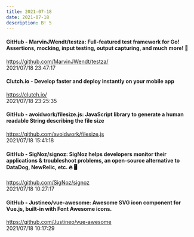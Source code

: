 ```yaml
---
title: 2021-07-18
date: 2021-07-18
description: B! 5
---
```


#### GitHub - MarvinJWendt/testza: Full-featured test framework for Go! Assertions, mocking, input testing, output capturing, and much more! 🍕
https://github.com/MarvinJWendt/testza/<br>
2021/07/18 23:47:17<br>


#### Clutch.io - Develop faster and deploy instantly on your mobile app
https://clutch.io/<br>
2021/07/18 23:25:35<br>


#### GitHub - avoidwork/filesize.js: JavaScript library to generate a human readable String describing the file size
https://github.com/avoidwork/filesize.js<br>
2021/07/18 15:41:18<br>


#### GitHub - SigNoz/signoz: SigNoz helps developers monitor their applications & troubleshoot problems, an open-source alternative to DataDog, NewRelic, etc. 🔥 🖥
https://github.com/SigNoz/signoz<br>
2021/07/18 10:27:17<br>


#### GitHub - Justineo/vue-awesome: Awesome SVG icon component for Vue.js, built-in with Font Awesome icons.
https://github.com/Justineo/vue-awesome<br>
2021/07/18 10:17:29<br>


